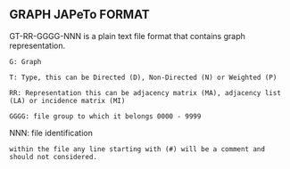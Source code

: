 ## GRAPH JAPeTo FORMAT

GT-RR-GGGG-NNN is a plain text file format that contains graph representation.

```
G: Graph
```
```
T: Type, this can be Directed (D), Non-Directed (N) or Weighted (P)
```
```
RR: Representation this can be adjacency matrix (MA), adjacency list (LA) or incidence matrix (MI)
```
```
GGGG: file group to which it belongs 0000 - 9999
```
NNN: file identification
```
within the file any line starting with (#) will be a comment and should not considered.
